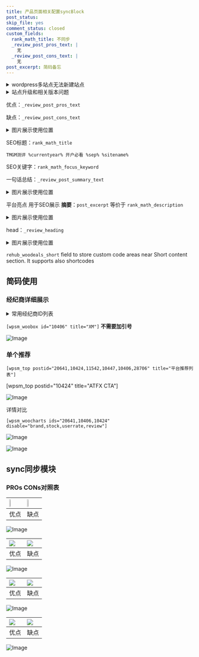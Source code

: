 ```yaml
---
title: 产品页面相关配置syncBlock
post_status: 
skip_file: yes
comment_status: closed
custom_fields:
  rank_math_title: 不同步
  _review_post_pros_text: |
    无
  _review_post_cons_text: |
    无
post_excerpt: 简码备忘
---
```

<details><summary>wordpress多站点无法新建站点</summary>

<li>和报错需要清理cookies一样的原因</li>
<li>wp-config.php里面<code>define( 'SUBDOMAIN_INSTALL', false );//子域名安装</code></li>
<li>新建子站点是用<code>define( 'SUBDOMAIN_INSTALL', true);//子域名安装</code> 完成以后，改成<code>false</code></li>
</details>

<details><summary>站点升级和相关版本问题</summary>

<p>wordpress：5.9.9
woocommerce：7.5.1
出现问题的地方：主题选项里面>><strong>Product layout >>compact style</strong></p>
<p>如何出现没有用过的字段 导致无法保存。先导出配置 然后进行修改，后面再次恢复即可。</p>
<p>出现部分字段无法显示时，需要返回默认布局后，对产品进行保存就好了。</p>
<p></p>
</details>

优点：`_review_post_pros_text`

缺点：`_review_post_cons_text`

<details><summary>图片展示使用位置</summary>

<img src="https://prod-files-secure.s3.us-west-2.amazonaws.com/39ed1227-6d7d-4570-be36-9ccd4a2c4241/f51d3d83-55d4-4bdf-9604-f37ec77ab556/Untitled.png?X-Amz-Algorithm=AWS4-HMAC-SHA256&X-Amz-Content-Sha256=UNSIGNED-PAYLOAD&X-Amz-Credential=ASIAZI2LB466TXKG44ZN%2F20250129%2Fus-west-2%2Fs3%2Faws4_request&X-Amz-Date=20250129T105520Z&X-Amz-Expires=3600&X-Amz-Security-Token=IQoJb3JpZ2luX2VjEIL%2F%2F%2F%2F%2F%2F%2F%2F%2F%2FwEaCXVzLXdlc3QtMiJIMEYCIQD1ik4GVMyaoMGD2%2B6mvpQeu1Wk7bRRxefslwJyOVrH6AIhAO1kOxqCNHVBr8OzehKJ5O8jzHHNf28byGRk795TBt34KogECIv%2F%2F%2F%2F%2F%2F%2F%2F%2F%2FwEQABoMNjM3NDIzMTgzODA1IgyRqgc1UTA0wM%2B1GIUq3APFhkt9u6R7MOcoSaytk6hD1lhavT3s0jO90jfHztKzGl07yur9AXAVElCq2aq9rk90h%2FV3ljQKAWxfXk7ObGUHIV4bVIH8kyij5q4JjPoC%2FQDlLYARsZHdGXOggCMKdvdvH4KUK2PspHxOwwGfqeAdab0u5628kyJzxDcxMnXui6Ct3LKXqDed0qV%2FubS5ko483CCRqs%2BNCVYdDwI717cm5Ghw1%2FNb1V39PP4d2eDP1D31WxlYWZwr1Crshv0uWjqlJvbDNpF5t9h%2ByzkvUHRHP4QXGPYkAiPrjC%2FvMP%2BhCDwTeAG8PSzKtjYtSdCkTPpBJIwaFn4PTh%2FiuWG9t6kBiddDbEcNTaxkWLOvPvcR7e8sMDV4jX5g5B69lqOZ7NwK1Oh1dlEUk5RfVc1wUw3Sw6y6YToEDQQrKLAYIk04NAUQonc6FRSZp3wvDTrlVLp92dNaevNxp48VDpDMeLvvOYtnZw5OZq7L7FZ7QARtNfuSB3kKYK8EgUlVcxJ974by5kvmzR%2FJyw7Rj6DabqYCn2hwYVnZdeu8eGh1%2BCPn7x1qYeylzeFYijUiHOcRL2beTs3KdHyRHQGnBz7GrnwhGemy3yaHZRaEOgOrleVxd5Ppdm%2BdONLx54wwtjDD%2F%2Be8BjqkAR7zlKIEihJ5M3gqbkmVebpR1yeYBStgFhaf2t%2FAJWuM2hk91RQ1P0ohGv0%2FAbzEJZQjFnVv3Eu85KfRYwaj9zj6DWq66UdaB1KZJqLGvxKdxDl%2F6PVSmO7tpwmgeLvcSALSoAxdguhtsnyAi4IKFyv1gAGbM4K%2BRGHQHQxnM64kj0OrhiHfJqDmML2mXYZH3LlWbhJND4GJDLlRVQJH4Cc78eSt&X-Amz-Signature=17b150a8b20e1742ce1cefcec7714bbfbbade555243e79534b011b5ad23e480e&X-Amz-SignedHeaders=host&x-id=GetObject" alt="Image">
</details>

SEO标题：`rank_math_title`

`TMGM测评 %currentyear% 开户必看 %sep% %sitename%`

SEO关键字：`rank_math_focus_keyword`

一句话总结：`_review_post_summary_text`

<details><summary>图片展示使用位置</summary>

<img src="https://prod-files-secure.s3.us-west-2.amazonaws.com/39ed1227-6d7d-4570-be36-9ccd4a2c4241/4b96a922-296c-4f4e-8630-d1c870cbce01/Untitled.png?X-Amz-Algorithm=AWS4-HMAC-SHA256&X-Amz-Content-Sha256=UNSIGNED-PAYLOAD&X-Amz-Credential=ASIAZI2LB4665KF723CP%2F20250129%2Fus-west-2%2Fs3%2Faws4_request&X-Amz-Date=20250129T105520Z&X-Amz-Expires=3600&X-Amz-Security-Token=IQoJb3JpZ2luX2VjEIL%2F%2F%2F%2F%2F%2F%2F%2F%2F%2FwEaCXVzLXdlc3QtMiJIMEYCIQCJL6tU1zzqLqJqYeTqFZnejNfDbg5RrdIZaE1gmWTTRQIhAJRKy0%2B5hq4pixz3%2B098jVjlP2w%2FOLX7%2BliOQr0HWrV1KogECIv%2F%2F%2F%2F%2F%2F%2F%2F%2F%2FwEQABoMNjM3NDIzMTgzODA1IgzvEbCKFT4UkYc7D4Yq3APokeNWxM04mlSw%2BYRe2NVTv2xSdOCI%2FwLEDjS0G%2FIFawc%2FGJKpKU6ynt4pnggXZhDs8Eqa7B9m7XC86MKxVI0O6IQ72ObciDBsc8jUEDmMoBidIFoYsjfY7%2BOHNpeaCDrVHeCX4rlMoOd9aJXEtBEiuGb%2BemXE%2F9C3X5bGFFp4Wn9gv%2FpQlAHRMTptv3zsX4VaPE%2BANzg6T1p%2FVyBUlhqkeMGAbLpyFPl5qSggaDhbTZVWaEOzA0%2BfjX0O1oQsrZiGK%2B9EkogTpqU4rvNCRa%2BbhrJlKBR1ojO%2Frm4%2BLZq4OqHaUZhB%2F%2BdBbRnU9fxjlPFy%2Bk1jlVRkSdiNh7XSN0dkBVP6UqR1wJgjy0ZNPfDjxAWobaSnZiuvi7Ycm5Dvx4ARDG7YpGCCfksgKz1LHQzmW8p%2FtO08dczG05Gz63ytWZQZ1lsvVTPlOejmM3xQ8Nxssyjups8hEa8jOtM8c6l5opvn55AyVxqQpcsDNlq87YSuyhgNZLVGBw51ecfuGPJt9x3eYnh5S%2Fv2QIVoc5q2XRwvclFQ3mnySGOvfjeC2sRKaHZTt3%2FugouG7s2W2OqyrI3%2B4T8bLizhtSIbYDGxeAlYcQyq5MBBkakS1g%2FBcZyHN7cmjtZwgCqqTDDA%2F%2Be8BjqkAe7zvpVP2z69lP7XIPXlDCbeaSc8MS%2BmfnV0k9yJ36sstDtCeftexdHAlNrgd92wscF2HIejSQeGyKsc4gXUcEcK5e0N5f8HGpxOAZjh%2FSJFjsTsHWu8JWAoLjO9ItAttWGIQ7Flkw%2BI7pT00f%2BxI0JT2hhY65X0gF5aiVkeHSj%2BDjeBQukAk3hdVzKw6M7ABO%2B5SGizFBzIxrFT3S6R46ydbL5x&X-Amz-Signature=ded5a117d84c1ba39452d70bea1a6d8482c29b75d354135edfd959fae256591a&X-Amz-SignedHeaders=host&x-id=GetObject" alt="Image">
</details>

平台亮点 用于SEO展示 **摘要**：`post_excerpt`  等价于 `rank_math_description`

<details><summary>图片展示使用位置</summary>

<img src="https://prod-files-secure.s3.us-west-2.amazonaws.com/39ed1227-6d7d-4570-be36-9ccd4a2c4241/1ee11f63-b60a-4dfe-a7a7-d58ff23b5d88/Untitled.png?X-Amz-Algorithm=AWS4-HMAC-SHA256&X-Amz-Content-Sha256=UNSIGNED-PAYLOAD&X-Amz-Credential=ASIAZI2LB4665HVDZJS4%2F20250129%2Fus-west-2%2Fs3%2Faws4_request&X-Amz-Date=20250129T105521Z&X-Amz-Expires=3600&X-Amz-Security-Token=IQoJb3JpZ2luX2VjEIL%2F%2F%2F%2F%2F%2F%2F%2F%2F%2FwEaCXVzLXdlc3QtMiJHMEUCICuweav0FSfv4x%2BvBC%2BnRvCZa2ZpPtsSFMguDf0rKdO0AiEA%2FrpsX8v4ZhUjUz4JkuBx3eB0TCsOLA5ZYll%2Fwx69YzIqiAQIi%2F%2F%2F%2F%2F%2F%2F%2F%2F%2F%2FARAAGgw2Mzc0MjMxODM4MDUiDFNgR01Iz62v5nfwPSrcA9xq81iKoovOQ8zYx96zdEhAdE5UKvxPP%2F0ate39BPwN%2BXwuKmU0EhLDBtmLqj%2FxbZPMpE4rRcPlCIlweiJWMuT%2BJ%2Fq3ZerODx%2FC%2Ba5TWu4m0OMPUz0dB0G3YzZFKJLboforX0mlB8saj8Tjq5r8nvCdGbEVyRTSGkMR5EcEqWRDprChFQqfFMyFRKODncSOBKDmtkrF2V32ME0c6Qo%2FZKLyPmshL9nJ84yB4ncI4UQnMvZIzF31cu3O19RHcTqUeY85vRzeR9JZvYYP7s2MOL8icv07WZU2aJGJ8NSYpbhIuMCY1n1QP4jeH2RLsP7iORXBNYfN3dfNEVX3DhIdB2%2BGH2hq1YBKSMRO%2FlTQ%2FDOoYeonk2kLdY%2BQKELPSNXmMCZO%2Blh7lAVYBM1%2B9Yi319rV3UUz2C3Nd6Dzqfiq2D08zSgz1Sx1L%2BzQvuWUGmvsa8bQq7zSBvJ5zvTdf8vs%2FfErHOWuM21idyArCeaU8l9xdlzlkKE8JPbim%2FYAjFpUOoPqvV%2B8pY%2FLTPOVFraNhN3FXP0T%2BZ%2FouzIAuw1bzqUpOxUmnrhC1ULDx%2Bz1bPgQW12LBzA7T5dz2ee3tYaf5%2BB%2FOd2zqR2kLoRwUFLc3HCVSJJ3gSmCMmGIUJqgMImA6LwGOqUBr23lk7%2F0NwFJGi0239iSJiv1VfrNXsuGHtfs21TuptefwyIMJctKvGK9sFdbnVo9ZCYBYeDf2wBHV7IrTGhVj1WdlD8m4vY8BjTaJ1H77%2BnOXebhrgnmqWFFpJfdN8vIh8dCw%2BFU5ur4F%2BzV6mfucifVQFRAFd76DStw0a1HI233bsXy77yGbewumhG3kqjK1bcjs5LlM5gFHJeBiCPBHGwo6EPv&X-Amz-Signature=4b65d50bfe40c19c97440426e59303f6d1fe8c71f25a41c4f17cd21ad9380644&X-Amz-SignedHeaders=host&x-id=GetObject" alt="Image">
<img src="https://prod-files-secure.s3.us-west-2.amazonaws.com/39ed1227-6d7d-4570-be36-9ccd4a2c4241/ad4118b5-78d8-4fbe-801e-3b29b5d99c01/Untitled.png?X-Amz-Algorithm=AWS4-HMAC-SHA256&X-Amz-Content-Sha256=UNSIGNED-PAYLOAD&X-Amz-Credential=ASIAZI2LB4665HVDZJS4%2F20250129%2Fus-west-2%2Fs3%2Faws4_request&X-Amz-Date=20250129T105521Z&X-Amz-Expires=3600&X-Amz-Security-Token=IQoJb3JpZ2luX2VjEIL%2F%2F%2F%2F%2F%2F%2F%2F%2F%2FwEaCXVzLXdlc3QtMiJHMEUCICuweav0FSfv4x%2BvBC%2BnRvCZa2ZpPtsSFMguDf0rKdO0AiEA%2FrpsX8v4ZhUjUz4JkuBx3eB0TCsOLA5ZYll%2Fwx69YzIqiAQIi%2F%2F%2F%2F%2F%2F%2F%2F%2F%2F%2FARAAGgw2Mzc0MjMxODM4MDUiDFNgR01Iz62v5nfwPSrcA9xq81iKoovOQ8zYx96zdEhAdE5UKvxPP%2F0ate39BPwN%2BXwuKmU0EhLDBtmLqj%2FxbZPMpE4rRcPlCIlweiJWMuT%2BJ%2Fq3ZerODx%2FC%2Ba5TWu4m0OMPUz0dB0G3YzZFKJLboforX0mlB8saj8Tjq5r8nvCdGbEVyRTSGkMR5EcEqWRDprChFQqfFMyFRKODncSOBKDmtkrF2V32ME0c6Qo%2FZKLyPmshL9nJ84yB4ncI4UQnMvZIzF31cu3O19RHcTqUeY85vRzeR9JZvYYP7s2MOL8icv07WZU2aJGJ8NSYpbhIuMCY1n1QP4jeH2RLsP7iORXBNYfN3dfNEVX3DhIdB2%2BGH2hq1YBKSMRO%2FlTQ%2FDOoYeonk2kLdY%2BQKELPSNXmMCZO%2Blh7lAVYBM1%2B9Yi319rV3UUz2C3Nd6Dzqfiq2D08zSgz1Sx1L%2BzQvuWUGmvsa8bQq7zSBvJ5zvTdf8vs%2FfErHOWuM21idyArCeaU8l9xdlzlkKE8JPbim%2FYAjFpUOoPqvV%2B8pY%2FLTPOVFraNhN3FXP0T%2BZ%2FouzIAuw1bzqUpOxUmnrhC1ULDx%2Bz1bPgQW12LBzA7T5dz2ee3tYaf5%2BB%2FOd2zqR2kLoRwUFLc3HCVSJJ3gSmCMmGIUJqgMImA6LwGOqUBr23lk7%2F0NwFJGi0239iSJiv1VfrNXsuGHtfs21TuptefwyIMJctKvGK9sFdbnVo9ZCYBYeDf2wBHV7IrTGhVj1WdlD8m4vY8BjTaJ1H77%2BnOXebhrgnmqWFFpJfdN8vIh8dCw%2BFU5ur4F%2BzV6mfucifVQFRAFd76DStw0a1HI233bsXy77yGbewumhG3kqjK1bcjs5LlM5gFHJeBiCPBHGwo6EPv&X-Amz-Signature=19dac87f225bf6caa1a26cf29cf551479b8fd841d783c957948ae8b04e8fadec&X-Amz-SignedHeaders=host&x-id=GetObject" alt="Image">
<img src="https://prod-files-secure.s3.us-west-2.amazonaws.com/39ed1227-6d7d-4570-be36-9ccd4a2c4241/a38cf7c9-a79c-4b64-9e94-13589fe0758b/Untitled.png?X-Amz-Algorithm=AWS4-HMAC-SHA256&X-Amz-Content-Sha256=UNSIGNED-PAYLOAD&X-Amz-Credential=ASIAZI2LB4665HVDZJS4%2F20250129%2Fus-west-2%2Fs3%2Faws4_request&X-Amz-Date=20250129T105521Z&X-Amz-Expires=3600&X-Amz-Security-Token=IQoJb3JpZ2luX2VjEIL%2F%2F%2F%2F%2F%2F%2F%2F%2F%2FwEaCXVzLXdlc3QtMiJHMEUCICuweav0FSfv4x%2BvBC%2BnRvCZa2ZpPtsSFMguDf0rKdO0AiEA%2FrpsX8v4ZhUjUz4JkuBx3eB0TCsOLA5ZYll%2Fwx69YzIqiAQIi%2F%2F%2F%2F%2F%2F%2F%2F%2F%2F%2FARAAGgw2Mzc0MjMxODM4MDUiDFNgR01Iz62v5nfwPSrcA9xq81iKoovOQ8zYx96zdEhAdE5UKvxPP%2F0ate39BPwN%2BXwuKmU0EhLDBtmLqj%2FxbZPMpE4rRcPlCIlweiJWMuT%2BJ%2Fq3ZerODx%2FC%2Ba5TWu4m0OMPUz0dB0G3YzZFKJLboforX0mlB8saj8Tjq5r8nvCdGbEVyRTSGkMR5EcEqWRDprChFQqfFMyFRKODncSOBKDmtkrF2V32ME0c6Qo%2FZKLyPmshL9nJ84yB4ncI4UQnMvZIzF31cu3O19RHcTqUeY85vRzeR9JZvYYP7s2MOL8icv07WZU2aJGJ8NSYpbhIuMCY1n1QP4jeH2RLsP7iORXBNYfN3dfNEVX3DhIdB2%2BGH2hq1YBKSMRO%2FlTQ%2FDOoYeonk2kLdY%2BQKELPSNXmMCZO%2Blh7lAVYBM1%2B9Yi319rV3UUz2C3Nd6Dzqfiq2D08zSgz1Sx1L%2BzQvuWUGmvsa8bQq7zSBvJ5zvTdf8vs%2FfErHOWuM21idyArCeaU8l9xdlzlkKE8JPbim%2FYAjFpUOoPqvV%2B8pY%2FLTPOVFraNhN3FXP0T%2BZ%2FouzIAuw1bzqUpOxUmnrhC1ULDx%2Bz1bPgQW12LBzA7T5dz2ee3tYaf5%2BB%2FOd2zqR2kLoRwUFLc3HCVSJJ3gSmCMmGIUJqgMImA6LwGOqUBr23lk7%2F0NwFJGi0239iSJiv1VfrNXsuGHtfs21TuptefwyIMJctKvGK9sFdbnVo9ZCYBYeDf2wBHV7IrTGhVj1WdlD8m4vY8BjTaJ1H77%2BnOXebhrgnmqWFFpJfdN8vIh8dCw%2BFU5ur4F%2BzV6mfucifVQFRAFd76DStw0a1HI233bsXy77yGbewumhG3kqjK1bcjs5LlM5gFHJeBiCPBHGwo6EPv&X-Amz-Signature=3b7bd360a1f9d158ddd5f11901eac9d1bc2d5e3b9e175392034e499d271e9282&X-Amz-SignedHeaders=host&x-id=GetObject" alt="Image">
<img src="https://prod-files-secure.s3.us-west-2.amazonaws.com/39ed1227-6d7d-4570-be36-9ccd4a2c4241/7da6fc1e-d2ac-42ae-8c75-cb5749aa18f6/Untitled.png?X-Amz-Algorithm=AWS4-HMAC-SHA256&X-Amz-Content-Sha256=UNSIGNED-PAYLOAD&X-Amz-Credential=ASIAZI2LB4665HVDZJS4%2F20250129%2Fus-west-2%2Fs3%2Faws4_request&X-Amz-Date=20250129T105521Z&X-Amz-Expires=3600&X-Amz-Security-Token=IQoJb3JpZ2luX2VjEIL%2F%2F%2F%2F%2F%2F%2F%2F%2F%2FwEaCXVzLXdlc3QtMiJHMEUCICuweav0FSfv4x%2BvBC%2BnRvCZa2ZpPtsSFMguDf0rKdO0AiEA%2FrpsX8v4ZhUjUz4JkuBx3eB0TCsOLA5ZYll%2Fwx69YzIqiAQIi%2F%2F%2F%2F%2F%2F%2F%2F%2F%2F%2FARAAGgw2Mzc0MjMxODM4MDUiDFNgR01Iz62v5nfwPSrcA9xq81iKoovOQ8zYx96zdEhAdE5UKvxPP%2F0ate39BPwN%2BXwuKmU0EhLDBtmLqj%2FxbZPMpE4rRcPlCIlweiJWMuT%2BJ%2Fq3ZerODx%2FC%2Ba5TWu4m0OMPUz0dB0G3YzZFKJLboforX0mlB8saj8Tjq5r8nvCdGbEVyRTSGkMR5EcEqWRDprChFQqfFMyFRKODncSOBKDmtkrF2V32ME0c6Qo%2FZKLyPmshL9nJ84yB4ncI4UQnMvZIzF31cu3O19RHcTqUeY85vRzeR9JZvYYP7s2MOL8icv07WZU2aJGJ8NSYpbhIuMCY1n1QP4jeH2RLsP7iORXBNYfN3dfNEVX3DhIdB2%2BGH2hq1YBKSMRO%2FlTQ%2FDOoYeonk2kLdY%2BQKELPSNXmMCZO%2Blh7lAVYBM1%2B9Yi319rV3UUz2C3Nd6Dzqfiq2D08zSgz1Sx1L%2BzQvuWUGmvsa8bQq7zSBvJ5zvTdf8vs%2FfErHOWuM21idyArCeaU8l9xdlzlkKE8JPbim%2FYAjFpUOoPqvV%2B8pY%2FLTPOVFraNhN3FXP0T%2BZ%2FouzIAuw1bzqUpOxUmnrhC1ULDx%2Bz1bPgQW12LBzA7T5dz2ee3tYaf5%2BB%2FOd2zqR2kLoRwUFLc3HCVSJJ3gSmCMmGIUJqgMImA6LwGOqUBr23lk7%2F0NwFJGi0239iSJiv1VfrNXsuGHtfs21TuptefwyIMJctKvGK9sFdbnVo9ZCYBYeDf2wBHV7IrTGhVj1WdlD8m4vY8BjTaJ1H77%2BnOXebhrgnmqWFFpJfdN8vIh8dCw%2BFU5ur4F%2BzV6mfucifVQFRAFd76DStw0a1HI233bsXy77yGbewumhG3kqjK1bcjs5LlM5gFHJeBiCPBHGwo6EPv&X-Amz-Signature=477996c4e175f2f5f0c3ea218ef2ccf3c16174057025e9e5d28c636885ece289&X-Amz-SignedHeaders=host&x-id=GetObject" alt="Image">
<img src="https://prod-files-secure.s3.us-west-2.amazonaws.com/39ed1227-6d7d-4570-be36-9ccd4a2c4241/7e97f40a-eaee-47f5-b2f9-475f96808fa7/Untitled.png?X-Amz-Algorithm=AWS4-HMAC-SHA256&X-Amz-Content-Sha256=UNSIGNED-PAYLOAD&X-Amz-Credential=ASIAZI2LB4665HVDZJS4%2F20250129%2Fus-west-2%2Fs3%2Faws4_request&X-Amz-Date=20250129T105521Z&X-Amz-Expires=3600&X-Amz-Security-Token=IQoJb3JpZ2luX2VjEIL%2F%2F%2F%2F%2F%2F%2F%2F%2F%2FwEaCXVzLXdlc3QtMiJHMEUCICuweav0FSfv4x%2BvBC%2BnRvCZa2ZpPtsSFMguDf0rKdO0AiEA%2FrpsX8v4ZhUjUz4JkuBx3eB0TCsOLA5ZYll%2Fwx69YzIqiAQIi%2F%2F%2F%2F%2F%2F%2F%2F%2F%2F%2FARAAGgw2Mzc0MjMxODM4MDUiDFNgR01Iz62v5nfwPSrcA9xq81iKoovOQ8zYx96zdEhAdE5UKvxPP%2F0ate39BPwN%2BXwuKmU0EhLDBtmLqj%2FxbZPMpE4rRcPlCIlweiJWMuT%2BJ%2Fq3ZerODx%2FC%2Ba5TWu4m0OMPUz0dB0G3YzZFKJLboforX0mlB8saj8Tjq5r8nvCdGbEVyRTSGkMR5EcEqWRDprChFQqfFMyFRKODncSOBKDmtkrF2V32ME0c6Qo%2FZKLyPmshL9nJ84yB4ncI4UQnMvZIzF31cu3O19RHcTqUeY85vRzeR9JZvYYP7s2MOL8icv07WZU2aJGJ8NSYpbhIuMCY1n1QP4jeH2RLsP7iORXBNYfN3dfNEVX3DhIdB2%2BGH2hq1YBKSMRO%2FlTQ%2FDOoYeonk2kLdY%2BQKELPSNXmMCZO%2Blh7lAVYBM1%2B9Yi319rV3UUz2C3Nd6Dzqfiq2D08zSgz1Sx1L%2BzQvuWUGmvsa8bQq7zSBvJ5zvTdf8vs%2FfErHOWuM21idyArCeaU8l9xdlzlkKE8JPbim%2FYAjFpUOoPqvV%2B8pY%2FLTPOVFraNhN3FXP0T%2BZ%2FouzIAuw1bzqUpOxUmnrhC1ULDx%2Bz1bPgQW12LBzA7T5dz2ee3tYaf5%2BB%2FOd2zqR2kLoRwUFLc3HCVSJJ3gSmCMmGIUJqgMImA6LwGOqUBr23lk7%2F0NwFJGi0239iSJiv1VfrNXsuGHtfs21TuptefwyIMJctKvGK9sFdbnVo9ZCYBYeDf2wBHV7IrTGhVj1WdlD8m4vY8BjTaJ1H77%2BnOXebhrgnmqWFFpJfdN8vIh8dCw%2BFU5ur4F%2BzV6mfucifVQFRAFd76DStw0a1HI233bsXy77yGbewumhG3kqjK1bcjs5LlM5gFHJeBiCPBHGwo6EPv&X-Amz-Signature=65cae1d89b7f6d5db5b25808dd1e25b9da9a5d35acd0287721b11746c17d9dab&X-Amz-SignedHeaders=host&x-id=GetObject" alt="Image">
</details>

head：`_review_heading`

<details><summary>图片展示使用位置</summary>

<img src="https://prod-files-secure.s3.us-west-2.amazonaws.com/39ed1227-6d7d-4570-be36-9ccd4a2c4241/3a4650ad-9887-415c-889a-edd51fa54f27/Untitled.png?X-Amz-Algorithm=AWS4-HMAC-SHA256&X-Amz-Content-Sha256=UNSIGNED-PAYLOAD&X-Amz-Credential=ASIAZI2LB466YA42R4QJ%2F20250129%2Fus-west-2%2Fs3%2Faws4_request&X-Amz-Date=20250129T105521Z&X-Amz-Expires=3600&X-Amz-Security-Token=IQoJb3JpZ2luX2VjEIL%2F%2F%2F%2F%2F%2F%2F%2F%2F%2FwEaCXVzLXdlc3QtMiJHMEUCIBLkHs7xhqHncHFqMLMQJOBHq5jlU71adDwRuza9xEXqAiEAnkU9L%2F1vWfFSviSz4JoD0l%2B5hSkBICJYfuZdi76zHGYqiAQIi%2F%2F%2F%2F%2F%2F%2F%2F%2F%2F%2FARAAGgw2Mzc0MjMxODM4MDUiDDz1yvjrkW0XRHpe3yrcA6Qsqs8zFyRqvvoNsoFhUJSJlAq1183ImR6bjrbbGjiY7sqK%2FIVnSyLs3OGM7hVeSHDFWgGjRecSROGVX%2BSR68EX2SlyjIZTFAFwHVael9Euhf653THj1CcE%2FsNwxz6EE4sKIfl7pGPCUal8d5YqfxTy9ATN1jS%2FmTOpBAQYEbvdQGMaiigg7U4%2FX5dxU1zNWF3k68onsGApGvqch16DByIuzbBP79ii2bo%2BpFmK09W592wNxbgQMA5taEBlWIqdlXkZDW1V7bUrrAGM3UOeEuIQYYZEDesGQOYs2jZK65N7R3BqCdDYAr4u%2BAJjhRj%2BMeuUb4LcSP65rIUCDXMvyolfBK5GLsBlEGzwe7SxjeNjwMPGPQqrgnvskGos8Zip0iSH6X9h3pbsZ%2FpcKhTaqLkadPfwiQkwIv3svwQSKbN5p2um7AUPHZOO92I0G5U%2Bfuh0TCi9g8HkOHZ4fF%2BkqimScm6le1mtYIPaW9JGIa3DY2RQff1S%2B9A1pZMavCSP2JwvcgSbOEJ9GbZFFCcbehBLMwCgJleDf%2FOzs0NoFh66Z8k4yV8hBSglWU2L8JVc3tKusXa61Y%2FJBcE7tYPiLPNyx26uYTrngziIwy%2Bg8Nvgdh%2FwqdakaIkOxCDlMPT%2B57wGOqUBH4YWr7O3Fblfui5eLQTaJDiteLLGJszeJc97KTQ6jVdvgZI1A69Tri63ZtqUntnvQD%2BrYlwDBP7Lr8SJKCMrFbjic1wEM0Sd%2B79a42po9P85USLMRsxlyMCbsvAb31qNzXCNuOL3%2FlhQQXxACLlMTfGo7HVsKjav80ub6ZHxUZR5xUOmUAnDlETXVNlRchz2EKVhZG97oxbodMe6wNPg9GsYrfrF&X-Amz-Signature=964605e4ed0cbe76dd3ee32dbfb0c5a822be7c4ef08fd871f117f6f46fa40d44&X-Amz-SignedHeaders=host&x-id=GetObject" alt="Image">
</details>

`rehub_woodeals_short`	field to store custom code areas near Short content section. It supports also shortcodes



## 简码使用

### 经纪商详细展示

<details><summary>常用经纪商ID列表</summary>

<pre><code class="php">嘉盛 ===> 20641  [wpsm_woobox id="20641" title="嘉盛"]
易信easymarkets ===> 11542  [wpsm_woobox id="11542" title="易信easymarkets"]
ATFX外汇 ===> 10424  [wpsm_woobox id="10424" title="ATFX"]
XM ===> 10406  [wpsm_woobox id="10406" title="XM"]
TMGM ===> 29622  [wpsm_woobox id="29622" title="TMGM"]
HYCM ===> 10447  [wpsm_woobox id="10447" title="HYCM"]
fpmarkets澳福外汇 ===> 20639  [wpsm_woobox id="20639" title="fpmarkets澳福外汇"]</code></pre>
</details>

`[wpsm_woobox id="10406" title="XM"]` **不需要加引号**

![Image](https://prod-files-secure.s3.us-west-2.amazonaws.com/39ed1227-6d7d-4570-be36-9ccd4a2c4241/4f898f9d-0fa7-4e43-acd3-ac6bc7be575a/Untitled.png?X-Amz-Algorithm=AWS4-HMAC-SHA256&X-Amz-Content-Sha256=UNSIGNED-PAYLOAD&X-Amz-Credential=ASIAZI2LB466XKE5DMJX%2F20250129%2Fus-west-2%2Fs3%2Faws4_request&X-Amz-Date=20250129T105519Z&X-Amz-Expires=3600&X-Amz-Security-Token=IQoJb3JpZ2luX2VjEIL%2F%2F%2F%2F%2F%2F%2F%2F%2F%2FwEaCXVzLXdlc3QtMiJHMEUCIAm%2Bk75NF3HD6Qy%2FI%2BNErOqOARa9EI73rDC%2Br%2FoxRMsRAiEAkhucx%2FycErXOIe1I6hQkjmm%2FcM1PvX3FNJLDNI9K%2BvoqiAQIi%2F%2F%2F%2F%2F%2F%2F%2F%2F%2F%2FARAAGgw2Mzc0MjMxODM4MDUiDMcaacHCGhR%2BhYh1FCrcA9fH9f%2BSN%2FITvLsxevMpNJ5IaoSI5wDWVzeQvni%2FYR2fABTIleuUuj6mV2d9KvQJy7jRZiVXPKqeSA75DNIs2ykQ3xkVKC1dqJZpc%2FIMUwbiYJZHrrXaBqBxtl94cOsI3%2BvhuR242o4JlFQUfqpC1N51Rx3%2B%2FusUfFdK9wcbo5AreoI3fBq%2FlWgXqPa0ZnS%2B6RkQBLcbHpSMrMfMMrhp7gXZzKq%2Fz24Ac2g3pr%2F8hng%2FJ39WHV6sRVtUHLW2KTVeuPfZBfWP4c0KgrDvqGZJ4VuGdks09b0SY38cXLz42kWjntEuHxIXn9u49k%2Bf%2BY3Z3ZL2yEMwWxQ%2FQJ7eKq%2Fl34fOn01G6hyT%2B3hhkY1oKMk9oAue8EFYhKr9c1Oi7YOpdxQmcmzstMnvEfJzRjbD0xnoTyRFJ5wIuKsj%2B%2FTQOVeyZA6PQl4qPs2IAeKOMyjJ6drW9mNzKXZrPYPGLDZKnJ25MafGAX%2FOwN0mPI5wX0oT35lT06tzSDGn6lhIqfSS983oh5uaE2%2Byu5URmU8XiEokJBpjiHYBleWLmdcn5ooVz%2F2HBJk%2BAcABtkfc%2FFg1QqrtxNao64Z7uqRSLL6Th9bVCXsLk5yt1tVPwYxlo0%2FJQJPC98lkPNRFgB3qMML%2B57wGOqUBVAW4%2FvUcanCR0Ei%2FlLkXBXwjWWFrXPoMK%2FYD5yh13DGl0xH0FmK7urwVRv0wcOpOIbdbW8Cr92GoS0Wf%2BCd6gq%2BoUfQOzub%2FOpanu0zEX9JGup13XKeIdq0hV8af6BE8o3CPF2yHShUcCgeOxHsljH%2BaGMjJ0Ef%2BsdXOiJnnkQkVTsZPxlO5506qs2G7vBZ34O1uGIolgpjz1plv6jslCIaNp%2Bh5&X-Amz-Signature=87a36103d140fd269da1aae4a190272225f0c7a8a4546f0323baa5ddfe33bf05&X-Amz-SignedHeaders=host&x-id=GetObject)

### 单个推荐
`[wpsm_top postid="20641,10424,11542,10447,10406,28706" title="平台推荐列表"]`

[wpsm_top postid="10424" title="ATFX CTA"]

![Image](https://prod-files-secure.s3.us-west-2.amazonaws.com/39ed1227-6d7d-4570-be36-9ccd4a2c4241/5ac620dc-51a8-48b6-b55d-91f47299193c/Untitled.png?X-Amz-Algorithm=AWS4-HMAC-SHA256&X-Amz-Content-Sha256=UNSIGNED-PAYLOAD&X-Amz-Credential=ASIAZI2LB466XKE5DMJX%2F20250129%2Fus-west-2%2Fs3%2Faws4_request&X-Amz-Date=20250129T105519Z&X-Amz-Expires=3600&X-Amz-Security-Token=IQoJb3JpZ2luX2VjEIL%2F%2F%2F%2F%2F%2F%2F%2F%2F%2FwEaCXVzLXdlc3QtMiJHMEUCIAm%2Bk75NF3HD6Qy%2FI%2BNErOqOARa9EI73rDC%2Br%2FoxRMsRAiEAkhucx%2FycErXOIe1I6hQkjmm%2FcM1PvX3FNJLDNI9K%2BvoqiAQIi%2F%2F%2F%2F%2F%2F%2F%2F%2F%2F%2FARAAGgw2Mzc0MjMxODM4MDUiDMcaacHCGhR%2BhYh1FCrcA9fH9f%2BSN%2FITvLsxevMpNJ5IaoSI5wDWVzeQvni%2FYR2fABTIleuUuj6mV2d9KvQJy7jRZiVXPKqeSA75DNIs2ykQ3xkVKC1dqJZpc%2FIMUwbiYJZHrrXaBqBxtl94cOsI3%2BvhuR242o4JlFQUfqpC1N51Rx3%2B%2FusUfFdK9wcbo5AreoI3fBq%2FlWgXqPa0ZnS%2B6RkQBLcbHpSMrMfMMrhp7gXZzKq%2Fz24Ac2g3pr%2F8hng%2FJ39WHV6sRVtUHLW2KTVeuPfZBfWP4c0KgrDvqGZJ4VuGdks09b0SY38cXLz42kWjntEuHxIXn9u49k%2Bf%2BY3Z3ZL2yEMwWxQ%2FQJ7eKq%2Fl34fOn01G6hyT%2B3hhkY1oKMk9oAue8EFYhKr9c1Oi7YOpdxQmcmzstMnvEfJzRjbD0xnoTyRFJ5wIuKsj%2B%2FTQOVeyZA6PQl4qPs2IAeKOMyjJ6drW9mNzKXZrPYPGLDZKnJ25MafGAX%2FOwN0mPI5wX0oT35lT06tzSDGn6lhIqfSS983oh5uaE2%2Byu5URmU8XiEokJBpjiHYBleWLmdcn5ooVz%2F2HBJk%2BAcABtkfc%2FFg1QqrtxNao64Z7uqRSLL6Th9bVCXsLk5yt1tVPwYxlo0%2FJQJPC98lkPNRFgB3qMML%2B57wGOqUBVAW4%2FvUcanCR0Ei%2FlLkXBXwjWWFrXPoMK%2FYD5yh13DGl0xH0FmK7urwVRv0wcOpOIbdbW8Cr92GoS0Wf%2BCd6gq%2BoUfQOzub%2FOpanu0zEX9JGup13XKeIdq0hV8af6BE8o3CPF2yHShUcCgeOxHsljH%2BaGMjJ0Ef%2BsdXOiJnnkQkVTsZPxlO5506qs2G7vBZ34O1uGIolgpjz1plv6jslCIaNp%2Bh5&X-Amz-Signature=6433340459c31a96f93b0d1af3e75da8f77a8d1c5220f16f9cfdbcfe523a603b&X-Amz-SignedHeaders=host&x-id=GetObject)

详情对比

`[wpsm_woocharts ids="20641,10406,10424" disable="brand,stock,userrate,review"]`

![Image](https://prod-files-secure.s3.us-west-2.amazonaws.com/39ed1227-6d7d-4570-be36-9ccd4a2c4241/bf3ba45f-b9f3-4295-8aef-b4a495fd25f4/Untitled.png?X-Amz-Algorithm=AWS4-HMAC-SHA256&X-Amz-Content-Sha256=UNSIGNED-PAYLOAD&X-Amz-Credential=ASIAZI2LB466XKE5DMJX%2F20250129%2Fus-west-2%2Fs3%2Faws4_request&X-Amz-Date=20250129T105519Z&X-Amz-Expires=3600&X-Amz-Security-Token=IQoJb3JpZ2luX2VjEIL%2F%2F%2F%2F%2F%2F%2F%2F%2F%2FwEaCXVzLXdlc3QtMiJHMEUCIAm%2Bk75NF3HD6Qy%2FI%2BNErOqOARa9EI73rDC%2Br%2FoxRMsRAiEAkhucx%2FycErXOIe1I6hQkjmm%2FcM1PvX3FNJLDNI9K%2BvoqiAQIi%2F%2F%2F%2F%2F%2F%2F%2F%2F%2F%2FARAAGgw2Mzc0MjMxODM4MDUiDMcaacHCGhR%2BhYh1FCrcA9fH9f%2BSN%2FITvLsxevMpNJ5IaoSI5wDWVzeQvni%2FYR2fABTIleuUuj6mV2d9KvQJy7jRZiVXPKqeSA75DNIs2ykQ3xkVKC1dqJZpc%2FIMUwbiYJZHrrXaBqBxtl94cOsI3%2BvhuR242o4JlFQUfqpC1N51Rx3%2B%2FusUfFdK9wcbo5AreoI3fBq%2FlWgXqPa0ZnS%2B6RkQBLcbHpSMrMfMMrhp7gXZzKq%2Fz24Ac2g3pr%2F8hng%2FJ39WHV6sRVtUHLW2KTVeuPfZBfWP4c0KgrDvqGZJ4VuGdks09b0SY38cXLz42kWjntEuHxIXn9u49k%2Bf%2BY3Z3ZL2yEMwWxQ%2FQJ7eKq%2Fl34fOn01G6hyT%2B3hhkY1oKMk9oAue8EFYhKr9c1Oi7YOpdxQmcmzstMnvEfJzRjbD0xnoTyRFJ5wIuKsj%2B%2FTQOVeyZA6PQl4qPs2IAeKOMyjJ6drW9mNzKXZrPYPGLDZKnJ25MafGAX%2FOwN0mPI5wX0oT35lT06tzSDGn6lhIqfSS983oh5uaE2%2Byu5URmU8XiEokJBpjiHYBleWLmdcn5ooVz%2F2HBJk%2BAcABtkfc%2FFg1QqrtxNao64Z7uqRSLL6Th9bVCXsLk5yt1tVPwYxlo0%2FJQJPC98lkPNRFgB3qMML%2B57wGOqUBVAW4%2FvUcanCR0Ei%2FlLkXBXwjWWFrXPoMK%2FYD5yh13DGl0xH0FmK7urwVRv0wcOpOIbdbW8Cr92GoS0Wf%2BCd6gq%2BoUfQOzub%2FOpanu0zEX9JGup13XKeIdq0hV8af6BE8o3CPF2yHShUcCgeOxHsljH%2BaGMjJ0Ef%2BsdXOiJnnkQkVTsZPxlO5506qs2G7vBZ34O1uGIolgpjz1plv6jslCIaNp%2Bh5&X-Amz-Signature=81d7ed1cf510f779130056ccbac58f025904755547467477d2a56d7d55a42a55&X-Amz-SignedHeaders=host&x-id=GetObject)

![Image](https://prod-files-secure.s3.us-west-2.amazonaws.com/39ed1227-6d7d-4570-be36-9ccd4a2c4241/30bc56ef-f383-4b48-9768-2ebc9e436ec0/Untitled.png?X-Amz-Algorithm=AWS4-HMAC-SHA256&X-Amz-Content-Sha256=UNSIGNED-PAYLOAD&X-Amz-Credential=ASIAZI2LB466XKE5DMJX%2F20250129%2Fus-west-2%2Fs3%2Faws4_request&X-Amz-Date=20250129T105519Z&X-Amz-Expires=3600&X-Amz-Security-Token=IQoJb3JpZ2luX2VjEIL%2F%2F%2F%2F%2F%2F%2F%2F%2F%2FwEaCXVzLXdlc3QtMiJHMEUCIAm%2Bk75NF3HD6Qy%2FI%2BNErOqOARa9EI73rDC%2Br%2FoxRMsRAiEAkhucx%2FycErXOIe1I6hQkjmm%2FcM1PvX3FNJLDNI9K%2BvoqiAQIi%2F%2F%2F%2F%2F%2F%2F%2F%2F%2F%2FARAAGgw2Mzc0MjMxODM4MDUiDMcaacHCGhR%2BhYh1FCrcA9fH9f%2BSN%2FITvLsxevMpNJ5IaoSI5wDWVzeQvni%2FYR2fABTIleuUuj6mV2d9KvQJy7jRZiVXPKqeSA75DNIs2ykQ3xkVKC1dqJZpc%2FIMUwbiYJZHrrXaBqBxtl94cOsI3%2BvhuR242o4JlFQUfqpC1N51Rx3%2B%2FusUfFdK9wcbo5AreoI3fBq%2FlWgXqPa0ZnS%2B6RkQBLcbHpSMrMfMMrhp7gXZzKq%2Fz24Ac2g3pr%2F8hng%2FJ39WHV6sRVtUHLW2KTVeuPfZBfWP4c0KgrDvqGZJ4VuGdks09b0SY38cXLz42kWjntEuHxIXn9u49k%2Bf%2BY3Z3ZL2yEMwWxQ%2FQJ7eKq%2Fl34fOn01G6hyT%2B3hhkY1oKMk9oAue8EFYhKr9c1Oi7YOpdxQmcmzstMnvEfJzRjbD0xnoTyRFJ5wIuKsj%2B%2FTQOVeyZA6PQl4qPs2IAeKOMyjJ6drW9mNzKXZrPYPGLDZKnJ25MafGAX%2FOwN0mPI5wX0oT35lT06tzSDGn6lhIqfSS983oh5uaE2%2Byu5URmU8XiEokJBpjiHYBleWLmdcn5ooVz%2F2HBJk%2BAcABtkfc%2FFg1QqrtxNao64Z7uqRSLL6Th9bVCXsLk5yt1tVPwYxlo0%2FJQJPC98lkPNRFgB3qMML%2B57wGOqUBVAW4%2FvUcanCR0Ei%2FlLkXBXwjWWFrXPoMK%2FYD5yh13DGl0xH0FmK7urwVRv0wcOpOIbdbW8Cr92GoS0Wf%2BCd6gq%2BoUfQOzub%2FOpanu0zEX9JGup13XKeIdq0hV8af6BE8o3CPF2yHShUcCgeOxHsljH%2BaGMjJ0Ef%2BsdXOiJnnkQkVTsZPxlO5506qs2G7vBZ34O1uGIolgpjz1plv6jslCIaNp%2Bh5&X-Amz-Signature=8ecd97378c36bbfc9cbdf331a3e985fe0ba2482592419febf18f665448d34d65&X-Amz-SignedHeaders=host&x-id=GetObject)

## sync同步模块

### PROs CONs对照表

| <img src="https://cdn.ifttt.fun/gh/jarlin8/OSS@main/icons/customize/pros.svg" height="auto" width="37.3%"> | <img src="https://cdn.ifttt.fun/gh/jarlin8/OSS@main/icons/customize/cons.svg" height="auto" width="28.8%"> |
| :--- | :--- |
| 优点 | 缺点 |

![Image](https://prod-files-secure.s3.us-west-2.amazonaws.com/39ed1227-6d7d-4570-be36-9ccd4a2c4241/8742b755-dfb5-4004-9a5f-d6e561664bd8/Untitled.png?X-Amz-Algorithm=AWS4-HMAC-SHA256&X-Amz-Content-Sha256=UNSIGNED-PAYLOAD&X-Amz-Credential=ASIAZI2LB466XKE5DMJX%2F20250129%2Fus-west-2%2Fs3%2Faws4_request&X-Amz-Date=20250129T105519Z&X-Amz-Expires=3600&X-Amz-Security-Token=IQoJb3JpZ2luX2VjEIL%2F%2F%2F%2F%2F%2F%2F%2F%2F%2FwEaCXVzLXdlc3QtMiJHMEUCIAm%2Bk75NF3HD6Qy%2FI%2BNErOqOARa9EI73rDC%2Br%2FoxRMsRAiEAkhucx%2FycErXOIe1I6hQkjmm%2FcM1PvX3FNJLDNI9K%2BvoqiAQIi%2F%2F%2F%2F%2F%2F%2F%2F%2F%2F%2FARAAGgw2Mzc0MjMxODM4MDUiDMcaacHCGhR%2BhYh1FCrcA9fH9f%2BSN%2FITvLsxevMpNJ5IaoSI5wDWVzeQvni%2FYR2fABTIleuUuj6mV2d9KvQJy7jRZiVXPKqeSA75DNIs2ykQ3xkVKC1dqJZpc%2FIMUwbiYJZHrrXaBqBxtl94cOsI3%2BvhuR242o4JlFQUfqpC1N51Rx3%2B%2FusUfFdK9wcbo5AreoI3fBq%2FlWgXqPa0ZnS%2B6RkQBLcbHpSMrMfMMrhp7gXZzKq%2Fz24Ac2g3pr%2F8hng%2FJ39WHV6sRVtUHLW2KTVeuPfZBfWP4c0KgrDvqGZJ4VuGdks09b0SY38cXLz42kWjntEuHxIXn9u49k%2Bf%2BY3Z3ZL2yEMwWxQ%2FQJ7eKq%2Fl34fOn01G6hyT%2B3hhkY1oKMk9oAue8EFYhKr9c1Oi7YOpdxQmcmzstMnvEfJzRjbD0xnoTyRFJ5wIuKsj%2B%2FTQOVeyZA6PQl4qPs2IAeKOMyjJ6drW9mNzKXZrPYPGLDZKnJ25MafGAX%2FOwN0mPI5wX0oT35lT06tzSDGn6lhIqfSS983oh5uaE2%2Byu5URmU8XiEokJBpjiHYBleWLmdcn5ooVz%2F2HBJk%2BAcABtkfc%2FFg1QqrtxNao64Z7uqRSLL6Th9bVCXsLk5yt1tVPwYxlo0%2FJQJPC98lkPNRFgB3qMML%2B57wGOqUBVAW4%2FvUcanCR0Ei%2FlLkXBXwjWWFrXPoMK%2FYD5yh13DGl0xH0FmK7urwVRv0wcOpOIbdbW8Cr92GoS0Wf%2BCd6gq%2BoUfQOzub%2FOpanu0zEX9JGup13XKeIdq0hV8af6BE8o3CPF2yHShUcCgeOxHsljH%2BaGMjJ0Ef%2BsdXOiJnnkQkVTsZPxlO5506qs2G7vBZ34O1uGIolgpjz1plv6jslCIaNp%2Bh5&X-Amz-Signature=d9788d6ef636dd04656dd111c47f4002ee99c35ae65feaba5d5f2c2ffd76c343&X-Amz-SignedHeaders=host&x-id=GetObject)

| <img src="https://cdn.ifttt.fun/gh/jarlin8/OSS@main/icons/customize/pros1.svg" height="auto"> | <img src="https://cdn.ifttt.fun/gh/jarlin8/OSS@main/icons/customize/cons1.svg" height="auto"> |
| :--- | :--- |
| 优点 | 缺点 |

![Image](https://prod-files-secure.s3.us-west-2.amazonaws.com/39ed1227-6d7d-4570-be36-9ccd4a2c4241/806358f8-c9c4-4e17-bb35-c6c76a5397a5/Untitled.png?X-Amz-Algorithm=AWS4-HMAC-SHA256&X-Amz-Content-Sha256=UNSIGNED-PAYLOAD&X-Amz-Credential=ASIAZI2LB466XKE5DMJX%2F20250129%2Fus-west-2%2Fs3%2Faws4_request&X-Amz-Date=20250129T105519Z&X-Amz-Expires=3600&X-Amz-Security-Token=IQoJb3JpZ2luX2VjEIL%2F%2F%2F%2F%2F%2F%2F%2F%2F%2FwEaCXVzLXdlc3QtMiJHMEUCIAm%2Bk75NF3HD6Qy%2FI%2BNErOqOARa9EI73rDC%2Br%2FoxRMsRAiEAkhucx%2FycErXOIe1I6hQkjmm%2FcM1PvX3FNJLDNI9K%2BvoqiAQIi%2F%2F%2F%2F%2F%2F%2F%2F%2F%2F%2FARAAGgw2Mzc0MjMxODM4MDUiDMcaacHCGhR%2BhYh1FCrcA9fH9f%2BSN%2FITvLsxevMpNJ5IaoSI5wDWVzeQvni%2FYR2fABTIleuUuj6mV2d9KvQJy7jRZiVXPKqeSA75DNIs2ykQ3xkVKC1dqJZpc%2FIMUwbiYJZHrrXaBqBxtl94cOsI3%2BvhuR242o4JlFQUfqpC1N51Rx3%2B%2FusUfFdK9wcbo5AreoI3fBq%2FlWgXqPa0ZnS%2B6RkQBLcbHpSMrMfMMrhp7gXZzKq%2Fz24Ac2g3pr%2F8hng%2FJ39WHV6sRVtUHLW2KTVeuPfZBfWP4c0KgrDvqGZJ4VuGdks09b0SY38cXLz42kWjntEuHxIXn9u49k%2Bf%2BY3Z3ZL2yEMwWxQ%2FQJ7eKq%2Fl34fOn01G6hyT%2B3hhkY1oKMk9oAue8EFYhKr9c1Oi7YOpdxQmcmzstMnvEfJzRjbD0xnoTyRFJ5wIuKsj%2B%2FTQOVeyZA6PQl4qPs2IAeKOMyjJ6drW9mNzKXZrPYPGLDZKnJ25MafGAX%2FOwN0mPI5wX0oT35lT06tzSDGn6lhIqfSS983oh5uaE2%2Byu5URmU8XiEokJBpjiHYBleWLmdcn5ooVz%2F2HBJk%2BAcABtkfc%2FFg1QqrtxNao64Z7uqRSLL6Th9bVCXsLk5yt1tVPwYxlo0%2FJQJPC98lkPNRFgB3qMML%2B57wGOqUBVAW4%2FvUcanCR0Ei%2FlLkXBXwjWWFrXPoMK%2FYD5yh13DGl0xH0FmK7urwVRv0wcOpOIbdbW8Cr92GoS0Wf%2BCd6gq%2BoUfQOzub%2FOpanu0zEX9JGup13XKeIdq0hV8af6BE8o3CPF2yHShUcCgeOxHsljH%2BaGMjJ0Ef%2BsdXOiJnnkQkVTsZPxlO5506qs2G7vBZ34O1uGIolgpjz1plv6jslCIaNp%2Bh5&X-Amz-Signature=a73eceb52dbd663a6284d52d5492ece8edb0c5c97e9fc7dffc1c3124bc4b8e83&X-Amz-SignedHeaders=host&x-id=GetObject)

| <img src="https://cdn.ifttt.fun/gh/jarlin8/OSS@main/icons/customize/pros2.svg" height="auto"> | <img src="https://cdn.ifttt.fun/gh/jarlin8/OSS@main/icons/customize/cons2.svg" height="auto"> |
| :--- | :--- |
| 优点 | 缺点 |

![Image](https://prod-files-secure.s3.us-west-2.amazonaws.com/39ed1227-6d7d-4570-be36-9ccd4a2c4241/a9245ec9-70dd-4005-b534-0d54315fc5f3/Untitled.png?X-Amz-Algorithm=AWS4-HMAC-SHA256&X-Amz-Content-Sha256=UNSIGNED-PAYLOAD&X-Amz-Credential=ASIAZI2LB466XKE5DMJX%2F20250129%2Fus-west-2%2Fs3%2Faws4_request&X-Amz-Date=20250129T105519Z&X-Amz-Expires=3600&X-Amz-Security-Token=IQoJb3JpZ2luX2VjEIL%2F%2F%2F%2F%2F%2F%2F%2F%2F%2FwEaCXVzLXdlc3QtMiJHMEUCIAm%2Bk75NF3HD6Qy%2FI%2BNErOqOARa9EI73rDC%2Br%2FoxRMsRAiEAkhucx%2FycErXOIe1I6hQkjmm%2FcM1PvX3FNJLDNI9K%2BvoqiAQIi%2F%2F%2F%2F%2F%2F%2F%2F%2F%2F%2FARAAGgw2Mzc0MjMxODM4MDUiDMcaacHCGhR%2BhYh1FCrcA9fH9f%2BSN%2FITvLsxevMpNJ5IaoSI5wDWVzeQvni%2FYR2fABTIleuUuj6mV2d9KvQJy7jRZiVXPKqeSA75DNIs2ykQ3xkVKC1dqJZpc%2FIMUwbiYJZHrrXaBqBxtl94cOsI3%2BvhuR242o4JlFQUfqpC1N51Rx3%2B%2FusUfFdK9wcbo5AreoI3fBq%2FlWgXqPa0ZnS%2B6RkQBLcbHpSMrMfMMrhp7gXZzKq%2Fz24Ac2g3pr%2F8hng%2FJ39WHV6sRVtUHLW2KTVeuPfZBfWP4c0KgrDvqGZJ4VuGdks09b0SY38cXLz42kWjntEuHxIXn9u49k%2Bf%2BY3Z3ZL2yEMwWxQ%2FQJ7eKq%2Fl34fOn01G6hyT%2B3hhkY1oKMk9oAue8EFYhKr9c1Oi7YOpdxQmcmzstMnvEfJzRjbD0xnoTyRFJ5wIuKsj%2B%2FTQOVeyZA6PQl4qPs2IAeKOMyjJ6drW9mNzKXZrPYPGLDZKnJ25MafGAX%2FOwN0mPI5wX0oT35lT06tzSDGn6lhIqfSS983oh5uaE2%2Byu5URmU8XiEokJBpjiHYBleWLmdcn5ooVz%2F2HBJk%2BAcABtkfc%2FFg1QqrtxNao64Z7uqRSLL6Th9bVCXsLk5yt1tVPwYxlo0%2FJQJPC98lkPNRFgB3qMML%2B57wGOqUBVAW4%2FvUcanCR0Ei%2FlLkXBXwjWWFrXPoMK%2FYD5yh13DGl0xH0FmK7urwVRv0wcOpOIbdbW8Cr92GoS0Wf%2BCd6gq%2BoUfQOzub%2FOpanu0zEX9JGup13XKeIdq0hV8af6BE8o3CPF2yHShUcCgeOxHsljH%2BaGMjJ0Ef%2BsdXOiJnnkQkVTsZPxlO5506qs2G7vBZ34O1uGIolgpjz1plv6jslCIaNp%2Bh5&X-Amz-Signature=4fa5e94673a6ce4606761cee8929790e5e943263c77aa57fee1bd91f47525e82&X-Amz-SignedHeaders=host&x-id=GetObject)

| <img src="https://cdn.ifttt.fun/gh/jarlin8/OSS@main/icons/customize/pros3.svg" height="auto"> | <img src="https://cdn.ifttt.fun/gh/jarlin8/OSS@main/icons/customize/cons3.svg" height="auto"> |
| :--- | :--- |
| 优点 | 缺点 |

![Image](https://prod-files-secure.s3.us-west-2.amazonaws.com/39ed1227-6d7d-4570-be36-9ccd4a2c4241/e1e580a2-2e5c-4780-9ff4-19c318fc2284/Untitled.png?X-Amz-Algorithm=AWS4-HMAC-SHA256&X-Amz-Content-Sha256=UNSIGNED-PAYLOAD&X-Amz-Credential=ASIAZI2LB466XKE5DMJX%2F20250129%2Fus-west-2%2Fs3%2Faws4_request&X-Amz-Date=20250129T105519Z&X-Amz-Expires=3600&X-Amz-Security-Token=IQoJb3JpZ2luX2VjEIL%2F%2F%2F%2F%2F%2F%2F%2F%2F%2FwEaCXVzLXdlc3QtMiJHMEUCIAm%2Bk75NF3HD6Qy%2FI%2BNErOqOARa9EI73rDC%2Br%2FoxRMsRAiEAkhucx%2FycErXOIe1I6hQkjmm%2FcM1PvX3FNJLDNI9K%2BvoqiAQIi%2F%2F%2F%2F%2F%2F%2F%2F%2F%2F%2FARAAGgw2Mzc0MjMxODM4MDUiDMcaacHCGhR%2BhYh1FCrcA9fH9f%2BSN%2FITvLsxevMpNJ5IaoSI5wDWVzeQvni%2FYR2fABTIleuUuj6mV2d9KvQJy7jRZiVXPKqeSA75DNIs2ykQ3xkVKC1dqJZpc%2FIMUwbiYJZHrrXaBqBxtl94cOsI3%2BvhuR242o4JlFQUfqpC1N51Rx3%2B%2FusUfFdK9wcbo5AreoI3fBq%2FlWgXqPa0ZnS%2B6RkQBLcbHpSMrMfMMrhp7gXZzKq%2Fz24Ac2g3pr%2F8hng%2FJ39WHV6sRVtUHLW2KTVeuPfZBfWP4c0KgrDvqGZJ4VuGdks09b0SY38cXLz42kWjntEuHxIXn9u49k%2Bf%2BY3Z3ZL2yEMwWxQ%2FQJ7eKq%2Fl34fOn01G6hyT%2B3hhkY1oKMk9oAue8EFYhKr9c1Oi7YOpdxQmcmzstMnvEfJzRjbD0xnoTyRFJ5wIuKsj%2B%2FTQOVeyZA6PQl4qPs2IAeKOMyjJ6drW9mNzKXZrPYPGLDZKnJ25MafGAX%2FOwN0mPI5wX0oT35lT06tzSDGn6lhIqfSS983oh5uaE2%2Byu5URmU8XiEokJBpjiHYBleWLmdcn5ooVz%2F2HBJk%2BAcABtkfc%2FFg1QqrtxNao64Z7uqRSLL6Th9bVCXsLk5yt1tVPwYxlo0%2FJQJPC98lkPNRFgB3qMML%2B57wGOqUBVAW4%2FvUcanCR0Ei%2FlLkXBXwjWWFrXPoMK%2FYD5yh13DGl0xH0FmK7urwVRv0wcOpOIbdbW8Cr92GoS0Wf%2BCd6gq%2BoUfQOzub%2FOpanu0zEX9JGup13XKeIdq0hV8af6BE8o3CPF2yHShUcCgeOxHsljH%2BaGMjJ0Ef%2BsdXOiJnnkQkVTsZPxlO5506qs2G7vBZ34O1uGIolgpjz1plv6jslCIaNp%2Bh5&X-Amz-Signature=d4a2051a78ec40a36ae073aebdcbad617288efc9273abc7c70ca2373d2bd7ea2&X-Amz-SignedHeaders=host&x-id=GetObject)